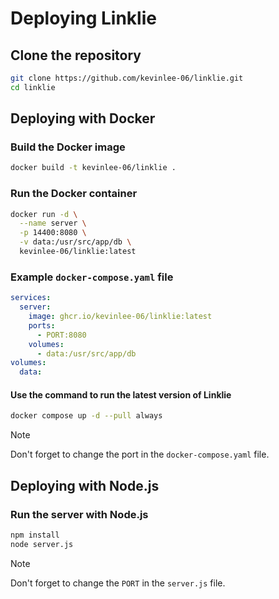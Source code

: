 # Deploying Linklie

## Clone the repository

```sh
git clone https://github.com/kevinlee-06/linklie.git
cd linklie
```

## Deploying with Docker

### Build the Docker image

```sh
docker build -t kevinlee-06/linklie .
```

### Run the Docker container

```sh
docker run -d \
  --name server \
  -p 14400:8080 \
  -v data:/usr/src/app/db \
  kevinlee-06/linklie:latest

```

### Example `docker-compose.yaml` file

```yaml
services:
  server:
    image: ghcr.io/kevinlee-06/linklie:latest
    ports:
      - PORT:8080
    volumes:
      - data:/usr/src/app/db    
volumes:
  data:
```

#### Use the command to run the latest version of Linklie

```sh
docker compose up -d --pull always
```

> [!NOTE]  
> Don't forget to change the port in the `docker-compose.yaml` file.

## Deploying with Node.js

### Run the server with Node.js

```sh
npm install
node server.js
```

> [!NOTE]  
> Don't forget to change the `PORT` in the `server.js` file.

